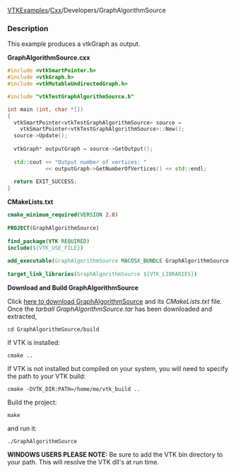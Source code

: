 [VTKExamples](/index/)/[Cxx](/Cxx)/Developers/GraphAlgorithmSource

### Description
This example produces a vtkGraph as output.

**GraphAlgorithmSource.cxx**
```c++
#include <vtkSmartPointer.h>
#include <vtkGraph.h>
#include <vtkMutableUndirectedGraph.h>

#include "vtkTestGraphAlgorithmSource.h"

int main (int, char *[])
{
  vtkSmartPointer<vtkTestGraphAlgorithmSource> source =
    vtkSmartPointer<vtkTestGraphAlgorithmSource>::New();
  source->Update();
  
  vtkGraph* outputGraph = source->GetOutput();
  
  std::cout << "Output number of vertices: "
            << outputGraph->GetNumberOfVertices() << std::endl;
  
  return EXIT_SUCCESS;
}
```
**CMakeLists.txt**
```cmake
cmake_minimum_required(VERSION 2.8)
 
PROJECT(GraphAlgorithmSource)
 
find_package(VTK REQUIRED)
include(${VTK_USE_FILE})
 
add_executable(GraphAlgorithmSource MACOSX_BUNDLE GraphAlgorithmSource.cxx)
 
target_link_libraries(GraphAlgorithmSource ${VTK_LIBRARIES})
```

**Download and Build GraphAlgorithmSource**

Click [here to download GraphAlgorithmSource](https://github.com/lorensen/VTKWikiExamplesTarballs/raw/master/GraphAlgorithmSource.tar) and its *CMakeLists.txt* file.
Once the *tarball GraphAlgorithmSource.tar* has been downloaded and extracted,
```
cd GraphAlgorithmSource/build 
```
If VTK is installed:
```
cmake ..
```
If VTK is not installed but compiled on your system, you will need to specify the path to your VTK build:
```
cmake -DVTK_DIR:PATH=/home/me/vtk_build ..
```
Build the project:
```
make
```
and run it:
```
./GraphAlgorithmSource
```
**WINDOWS USERS PLEASE NOTE:** Be sure to add the VTK bin directory to your path. This will resolve the VTK dll's at run time.

